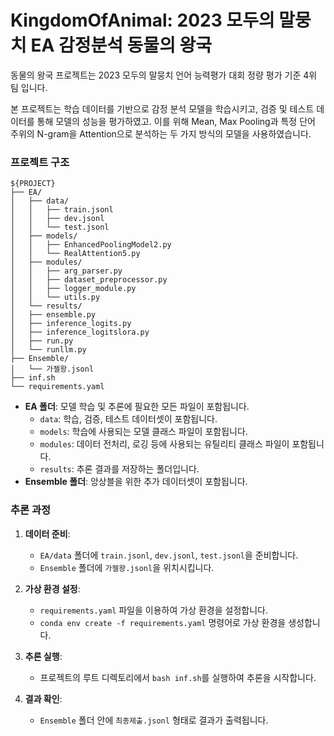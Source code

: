 # KingdomOfAnimal: 2023 모두의 말뭉치 EA 감정분석 동물의 왕국

동물의 왕국 프로젝트는 2023 모두의 말뭉치 언어 능력평가 대회 정량 평가 기준 4위 팀 입니다. &nbsp;


본 프로젝트는 학습 데이터를 기반으로 감정 분석 모델을 학습시키고, 검증 및 테스트 데이터를 통해 모델의 성능을 평가하였고. 이를 위해 Mean, Max Pooling과 특정 단어 주위의 N-gram을 Attention으로 분석하는 두 가지 방식의 모델을 사용하였습니다.

### 프로젝트 구조



```
${PROJECT}
├── EA/
│   ├── data/
│   │   ├── train.jsonl
│   │   ├── dev.jsonl
│   │   └── test.jsonl
│   ├── models/
│   │   ├── EnhancedPoolingModel2.py
│   │   └── RealAttention5.py
│   ├── modules/
│   │   ├── arg_parser.py
│   │   ├── dataset_preprocessor.py
│   │   ├── logger_module.py
│   │   └── utils.py
│   └── results/
│   ├── ensemble.py
│   ├── inference_logits.py
│   ├── inference_logitslora.py
│   ├── run.py
│   └── runllm.py
├── Ensemble/
│   └── 가젤왕.jsonl
├── inf.sh
└── requirements.yaml
```



- **EA 폴더**: 모델 학습 및 추론에 필요한 모든 파일이 포함됩니다.
  - `data`: 학습, 검증, 테스트 데이터셋이 포함됩니다.
  - `models`: 학습에 사용되는 모델 클래스 파일이 포함됩니다.
  - `modules`: 데이터 전처리, 로깅 등에 사용되는 유틸리티 클래스 파일이 포함됩니다.
  - `results`: 추론 결과를 저장하는 폴더입니다.
- **Ensemble 폴더**: 앙상블을 위한 추가 데이터셋이 포함됩니다.

### 추론 과정

1. **데이터 준비**:
   - `EA/data` 폴더에 `train.jsonl`, `dev.jsonl`, `test.jsonl`을 준비합니다.
   - `Ensemble` 폴더에 `가젤왕.jsonl`을 위치시킵니다.

2. **가상 환경 설정**:
   - `requirements.yaml` 파일을 이용하여 가상 환경을 설정합니다.
   - ```conda env create -f requirements.yaml``` 명령어로 가상 환경을 생성합니다.

3. **추론 실행**:
   - 프로젝트의 루트 디렉토리에서 `bash inf.sh`를 실행하여 추론을 시작합니다.

4. **결과 확인**:
   - `Ensemble` 폴더 안에 `최종제출.jsonl` 형태로 결과가 출력됩니다.
